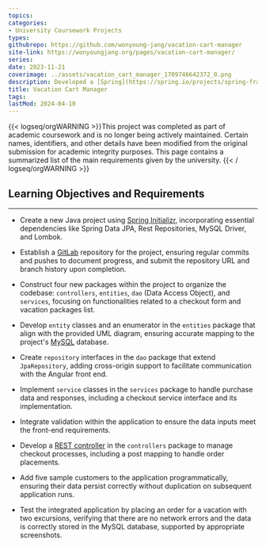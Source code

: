 ```yaml
---
topics: 
categories:
- University Coursework Projects
types: 
githubrepo: https://github.com/wonyoung-jang/vacation-cart-manager
site-link: https://wonyoungjang.org/pages/vacation-cart-manager/
series: 
date: 2023-11-21
coverimage: ../assets/vacation_cart_manager_1709746642372_0.png
description: Developed a [Spring](https://spring.io/projects/spring-framework) Java backend for a travel agency's web app, interfacing with an existing [Angular](https://angular.io/)  front end, updating legacy systems.
title: Vacation Cart Manager
tags:
lastMod: 2024-04-10
---
```

{{< logseq/orgWARNING >}}This project was completed as part of academic coursework and is no longer being actively maintained. Certain names, identifiers, and other details have been modified from the original submission for academic integrity purposes. This page contains a summarized list of the main requirements given by the university.
{{< / logseq/orgWARNING >}}

## Learning Objectives and Requirements
---

  + Create a new Java project using [Spring Initializr](https://start.spring.io/), incorporating essential dependencies like Spring Data JPA, Rest Repositories, MySQL Driver, and Lombok.

  + Establish a [GitLab](https://gitlab.com/) repository for the project, ensuring regular commits and pushes to document progress, and submit the repository URL and branch history upon completion.

  + Construct four new packages within the project to organize the codebase: `controllers`, `entities`, `dao` (Data Access Object), and `services`, focusing on functionalities related to a checkout form and vacation packages list.

  + Develop `entity` classes and an enumerator in the `entities` package that align with the provided UML diagram, ensuring accurate mapping to the project's [MySQL](https://www.mysql.com/) database.

  + Create `repository` interfaces in the `dao` package that extend `JpaRepository`, adding cross-origin support to facilitate communication with the Angular front end.

  + Implement `service` classes in the `services` package to handle purchase data and responses, including a checkout service interface and its implementation.

  + Integrate validation within the application to ensure the data inputs meet the front-end requirements.

  + Develop a [REST controller](https://github.com/spring-guides/tut-rest) in the `controllers` package to manage checkout processes, including a post mapping to handle order placements.

  + Add five sample customers to the application programmatically, ensuring their data persist correctly without duplication on subsequent application runs.

  + Test the integrated application by placing an order for a vacation with two excursions, verifying that there are no network errors and the data is correctly stored in the MySQL database, supported by appropriate screenshots.
